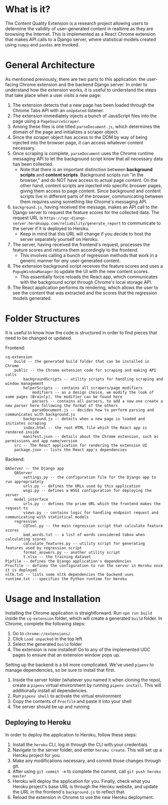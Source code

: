 # What is it?
The Content Quality Extension is a research project allowing users to determine the validity of user-generated content in realtime as they are browsing the Internet. This is implemented as a React Chrome extension that makes API calls to a Django server, where statistical models created using `numpy` and `pandas` are invoked.

# General Architecture
As mentioned previously, there are two parts to this application: the user-facing Chrome extension and the backend Django server. In order to understand how the extension works, it is useful to understand the steps that take place when a user visits a new page:

1. The extension detects that a new page has been loaded through the Chrome Tabs API with an `onUpdated` listener.
2. The extension immediately injects a bunch of JavaScript files into the page using a `PageSourceScraper`.
3. Among these files is one titled `parseDocument.js`, which determines the domain of the page and initializes a scraper object.
4. Since the scraper object has access to the DOM by way of being injected into the browser page, it can access whatever content necessary.
5. Once scraping is complete, `parseDocument` uses the Chrome runtime messaging API to let the background script know that all necessary data has been collected.
    - Note that there is an important distinction between **background scripts** and **content scripts**. Background scripts run "in the browser," and do NOT have access to actual page content. On the other hand, content scripts are injected into specific broswer pages, giving them access to page content. Since background and content scripts live in different parts of the browser, communicating between them requires using something like Chrome's messaging API.
6. `background.js`, having received the message, makes an API call to the Django server to request the feature scores for the collected data. The request URL is `https://ugc-django-server.herokuapp.com/reliability/generate_report` to communicate to the server if it is deployed to Heroku.
    - Keep in mind that this URL will change if you decide to host the server separately yourself on Heroku.
7. The server, having received the frontend's request, processes the feature scores and returns them accordingly to the frontend.
    - This involves calling a bunch of regression methods that work in a generic manner for _any_ user-generated content.
8. The extension background script receives the feature scores and uses a `PopupWindowManager` to update the UI with the new content scores.
    - This essentially force reloads the React app, which communicates with the background script through Chrome's local storage API.
9. The React application performs its rendering, which allows the user to see the content that was extracted and the scores that the regression models generated.

# Folder Structures
It is useful to know how the code is structured in order to find pieces that need to be changed or updated.

Frontend:
```
cq-extension
    build -- the generated build folder that can be installed in Chrome
    public -- the Chrome extension code for scraping and making API calls
        backgroundScripts -- utility scripts for handling scraping and window management
        helperScripts -- contains all scrapers/page modifiers
            modifiers -- as a design choice, we modify the look of some pages (Brainly), the modifier can be found here
            parsers -- contains all parsers, to add a new one create a new parser here following the format of the others
            parseDocument.js -- decides how to perform parsing and communicates with background.js
        background.js -- detects when a new page is loaded and initiates scraping
        index.html -- the root HTML file which the React app is rendered inside
        manifest.json -- details about the Chrome extension, such as permissions and app name/version
    src -- The React application for rendering the extension UI
    package.json -- lists the React app's dependencies
```

Backend:
```
QAServer -- the Django app
    QAServer
        settings.py -- the configuration file for the Django app to run appropriately
        urls.py -- defines the URLs used by this application
        wsgi.py -- defines a WSGI configuration for deploying the server
    model_interface
        urls.py -- defines the prime URL which the frontend makes the request to
        views.py -- contains logic for handling endpoint request and communicating with statistical models
    regression
        CQTool.py -- the main regression script that calculate feature scores
        bad_words.txt -- a list of words considered taboo when calculating scores
        calculate_features.py -- utility script for generating features used by regression script
        format_answers.py -- another utility script
        t.xlsx -- the training dataset
Pipfile -- defines the Django application's dependencies
Procfile -- defines the configuration to run the server in Heroku once it is deployed
nltk.txt -- lists some nltk dependencies the backend uses
runtime.txt -- specifies the Python runtime for Heroku
```

# Usage and Installation
Installing the Chrome application is straightforward. Run `npm run build` inside the `cq-extension` folder, which will create a generated `build` folder. In Chrome, complete the following steps:
1. Go to `chrome://extensions/`
2. Click `Load unpacked` in the top left
3. Select the generated `build` folder
4. The extension is now installed! Go to any of the implemented UGC pages to ensure that an extension window pops up.

Setting up the backend is a bit more complicated. We've used `pipenv` to manage dependencies, so be sure to install that first.
1. Inside the server folder (whatever you named it when cloning the repo), create a `pipenv` virtual environment by running `pipenv install`. This will additionally install all dependencies.
2. Run `pipenv shell` to activate the virtual environment
3. Copy the contents of `Procfile` and paste it into your shell
4. The server should be up and running

## Deploying to Heroku
In order to deploy the application to Heroku, follow these steps:
1. Install the `heroku` CLI, log in through the CLI with your credentials
2. Navigate to the server folder, and enter `heroku create`. This will set up a Heroku project for you.
3. Make any modifications necessary, and commit those changes through git.
4. After using `git commit -m` to complete the commit, call `git push heroku master`
4. Heroku will deploy the application for you. Finally, check what you Heroku project's base URL is through the Heroku website, and update the URL in the frontend's `background.js` to reflect that.
5. Reload the extension in Chrome to use the new Heroku deployment.
